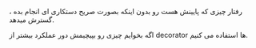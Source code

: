 رفتار چیزی که پایینش هست رو بدون اینکه بصورت صریح دستکاری ای انجام بده ، گسترش میدهد.

اگه بخوایم چیزی رو بپیچیمش دور عملکرد بیشتر از decorator ها استفاده می کنیم.

